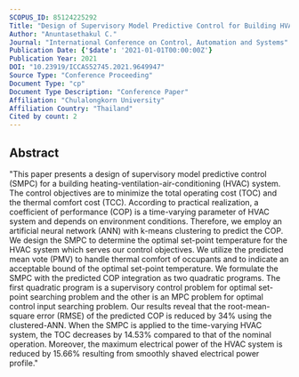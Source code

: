 ```yaml
---
SCOPUS_ID: 85124225292
Title: "Design of Supervisory Model Predictive Control for Building HVAC System with Time-Varying Coefficient of Performance"
Author: "Anuntasethakul C."
Journal: "International Conference on Control, Automation and Systems"
Publication Date: {'$date': '2021-01-01T00:00:00Z'}
Publication Year: 2021
DOI: "10.23919/ICCAS52745.2021.9649947"
Source Type: "Conference Proceeding"
Document Type: "cp"
Document Type Description: "Conference Paper"
Affiliation: "Chulalongkorn University"
Affiliation Country: "Thailand"
Cited by count: 2
---
```


## Abstract
"This paper presents a design of supervisory model predictive control (SMPC) for a building heating-ventilation-air-conditioning (HVAC) system. The control objectives are to minimize the total operating cost (TOC) and the thermal comfort cost (TCC). According to practical realization, a coefficient of performance (COP) is a time-varying parameter of HVAC system and depends on environment conditions. Therefore, we employ an artificial neural network (ANN) with k-means clustering to predict the COP. We design the SMPC to determine the optimal set-point temperature for the HVAC system which serves our control objectives. We utilize the predicted mean vote (PMV) to handle thermal comfort of occupants and to indicate an acceptable bound of the optimal set-point temperature. We formulate the SMPC with the predicted COP integration as two quadratic programs. The first quadratic program is a supervisory control problem for optimal set-point searching problem and the other is an MPC problem for optimal control input searching problem. Our results reveal that the root-mean-square error (RMSE) of the predicted COP is reduced by 34% using the clustered-ANN. When the SMPC is applied to the time-varying HVAC system, the TOC decreases by 14.53% compared to that of the nominal operation. Moreover, the maximum electrical power of the HVAC system is reduced by 15.66% resulting from smoothly shaved electrical power profile."
